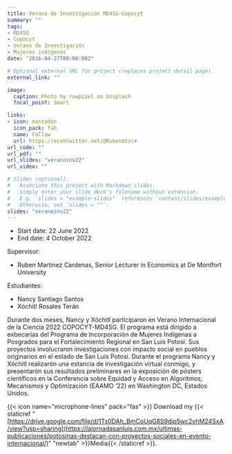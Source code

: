 ```yaml
---
title: Verano de Investigación MD4SG-Copocyt
summary: ""
tags:
- MD4SG
- Copocyt
- Verano de Investigación
- Mujeres indígenas
date: "2016-04-27T00:00:00Z"

# Optional external URL for project (replaces project detail page).
external_link: ""

image:
  caption: Photo by rawpixel on Unsplash
  focal_point: Smart

links:
- icon: mastodon
  icon_pack: fab
  name: Follow
  url: https://econtwitter.net/@Rubenmtzc#
url_code: ""
url_pdf: ""
url_slides: "veranoinv22"
url_video: ""

# Slides (optional).
#   Associate this project with Markdown slides.
#   Simply enter your slide deck's filename without extension.
#   E.g. `slides = "example-slides"` references `content/slides/example-slides.md`.
#   Otherwise, set `slides = ""`.
slides: "veranoinv22"
---
```

- Start date: 22 June 2022
- End date: 4 October 2022

Supervisor: 
- Ruben Martinez Cardenas, Senior Lecturer in Economics at De Montfort University

Estudiantes: 
- Nancy Santiago Santos
- Xóchitl Rosales Terán

Durante dos meses, Nancy y Xóchitl participaron en Verano Internacional de la Ciencia 2022 COPOCYT-MD4SG. El programa está dirigido a exbecarias del Programa de Incorporación de Mujeres Indígenas a Posgrados para el Fortalecimiento Regional en San Luis Potosí. Sus proyectos involucraron investigaciones con impacto social en pueblos originarios en el estado de San Luis Potosí. Durante el programa Nancy y Xóchitl realizarón una estancia de investigación virtual conmigo, y presentarón sus resultados preliminares en la exposición de pósters científicos en la Conferencia sobre Equidad y Acceso en Algoritmos, Mecanismos y Optimización (EAAMO ‘22) en Washington DC, Estados Unidos.

{{< icon name="microphone-lines" pack="fas" >}} Download my {{< staticref "[https://drive.google.com/file/d/1Ts0DAh_BmCoUqG8S9dip5wc2vhM24SxA/view?usp=sharing](https://lajornadasanluis.com.mx/ultimas-publicaciones/potosinas-destacan-con-proyectos-sociales-en-evento-internacional/)" "newtab" >}}Media{{< /staticref >}}.
